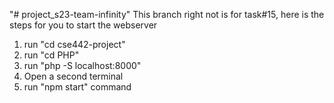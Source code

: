 "# project_s23-team-infinity" 
This branch right not is for task#15, here is the steps for you to start the webserver
1. run "cd cse442-project"
2. run "cd PHP"
3. run "php -S localhost:8000"
4. Open a second terminal
5. run "npm start" command
